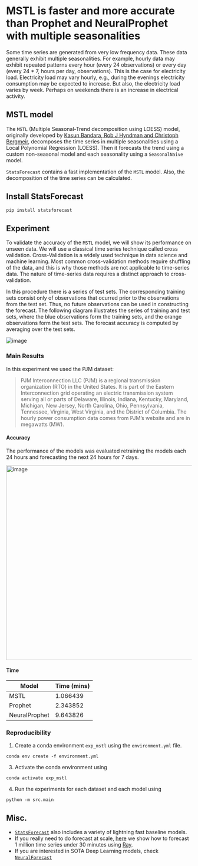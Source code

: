 # MSTL is faster and more accurate than Prophet and NeuralProphet with multiple seasonalities

Some time series are generated from very low frequency data. These data generally exhibit multiple seasonalities. For example, hourly data may exhibit repeated patterns every hour (every 24 observations) or every day (every 24 * 7, hours per day, observations). This is the case for electricity load. Electricity load may vary hourly, e.g., during the evenings electricity consumption may be expected to increase. But also, the electricity load varies by week. Perhaps on weekends there is an increase in electrical activity.

## MSTL model

The `MSTL` (Multiple Seasonal-Trend decomposition using LOESS) model, originally developed by [Kasun Bandara, Rob J Hyndman and Christoph Bergmeir](https://arxiv.org/abs/2107.13462), decomposes the time series in multiple seasonalities using a Local Polynomial Regression (LOESS). Then it forecasts the trend using a custom non-seasonal model and each seasonality using a `SeasonalNaive` model.

`StatsForecast` contains a fast implementation of the `MSTL` model. Also, the decomposition of the time series can be calculated.

## Install StatsForecast
```bash
pip install statsforecast
```

## Experiment

To validate the accuracy of the `MSTL` model, we will show its performance on unseen data. We will use a classical time series technique called cross validation. Cross-Validation is a widely used technique in data science and machine learning. Most common cross-validation methods require shuffling of the data, and this is why those methods are not applicable to time-series data. The nature of time-series data requires a distinct approach to cross-validation.

In this procedure there is a series of test sets. The corresponding training sets consist only of observations that ocurred prior to the observations from the test set. Thus, no future observations can be used in constructing the forecast. The following diagram illustrates the series of training and test sets, where the blue observations form the training sets, and the orange observations form the test sets. The forecast accuracy is computed by averaging over the test sets.

![image](https://user-images.githubusercontent.com/10517170/203424908-e53bfa68-3740-45bf-a693-8119d9cdda94.png)


### Main Results

In this experiment we used the PJM dataset:

> PJM Interconnection LLC (PJM) is a regional transmission organization (RTO) in the United States. It is part of the Eastern Interconnection grid operating an electric transmission system serving all or parts of Delaware, Illinois, Indiana, Kentucky, Maryland, Michigan, New Jersey, North Carolina, Ohio, Pennsylvania, Tennessee, Virginia, West Virginia, and the District of Columbia. The hourly power consumption data comes from PJM’s website and are in megawatts (MW).

#### Accuracy

The performance of the models was evaluated retraining the models each 24 hours and forecasting the next 24 hours for 7 days.

<img width="528" alt="image" src="https://user-images.githubusercontent.com/10517170/203425099-c096d129-d26e-4af9-a048-2b31549e9bfc.png">

#### Time

| Model | Time (mins) |
| -------| -----------|                                  
| MSTL   |  1.066439|                                    
|Prophet  |2.343852|                            
|  NeuralProphet  |9.643826 |


### Reproducibility


1. Create a conda environment `exp_mstl` using the `environment.yml` file.
  ```shell
  conda env create -f environment.yml
  ```

3. Activate the conda environment using 
  ```shell
  conda activate exp_mstl
  ```

4. Run the experiments for each dataset and each model using 
  ```shell
  python -m src.main
  ```

## Misc.

* [`StatsForecast`](https://github.com/nixtla/statsforecast) also includes a variety of lightning fast baseline models.
* If you really need to do forecast at scale, [here](https://github.com/nixtla/statsforecast/tree/main/experiments/ray) we show how to forecast 1 million time series under 30 minutes using [Ray](https://github.com/ray-project/ray).
* If you are interested in SOTA Deep Learning models, check [`NeuralForecast`](https://github.com/nixtla/neuralforecast)


